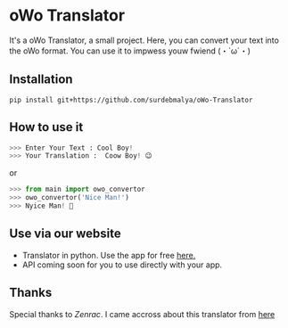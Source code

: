 # oWo Translator
It's a oWo Translator, a small project. Here, you can convert your text into the oWo format. You can use it to impwess youw fwiend (・`ω´・)
## Installation
```
pip install git+https://github.com/surdebmalya/oWo-Translator
```
## How to use it
```python
>>> Enter Your Text : Cool Boy!
>>> Your Translation :  Coow Boy! 😉
```
or
```python
>>> from main import owo_convertor
>>> owo_convertor('Nice Man!')
>>> Nyice Man! 🙂
```
## Use via our website
- Translator in python. Use the app for free [here.](https://translator.theroyakash.repl.co/)
- API coming soon for you to use directly with your app.

## Thanks
Special thanks to *Zenrac*. I came accross about this translator from [here](https://github.com/Zenrac/TextToOwO)
